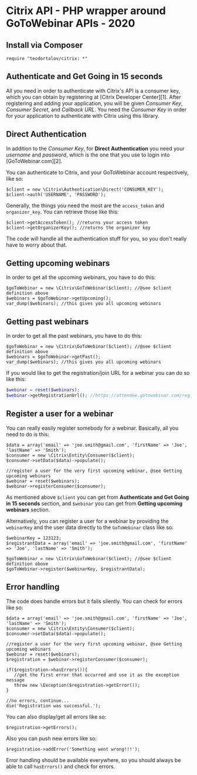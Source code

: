Citrix API - PHP wrapper around GoToWebinar APIs - 2020
======

Install via Composer
--

`require "teodortalov/citrix: *"`

Authenticate and Get Going in 15 seconds
--

All you need in order to authenticate with Citrix's API is a consumer key, which you can obtain by registering at [Citrix Developer Center][1]. After registering and adding your application, you will be given *Consumer Key*, 
*Consumer Secret*, and *Callback URL*. You need the *Consumer Key* in order for your application to authenticate with Citrix using this library. 

## Direct Authentication ##
In addition to the *Consumer Key*, for **Direct Authentication** you need your *username* and *password*, which is the one that you use to login into [GoToWebinar.com][2].

You can authenticate to Citrix, and your GoToWebinar account respectively, like so:


    $client = new \Citrix\Authentication\Direct('CONSUMER_KEY');
    $client->auth('USERNAME', 'PASSWORD'); 


Generally, the things you need the most are the `access_token` and `organizer_key`. You can retrieve those like this:

    $client->getAccessToken(); //returns your access token
    $client->getOrganizerKey(); //returns the organizer key

The code will handle all the authentication stuff for you, so you don't really have to worry about that. 

Getting upcoming webinars
--

In order to get all the upcoming webinars, you have to do this:

    $goToWebinar = new \Citrix\GoToWebinar($client); //@see $client definition above 
    $webinars = $goToWebinar->getUpcoming();
    var_dump($webinars); //this gives you all upcoming webinars

Getting past webinars
--

In order to get all the past webinars, you have to do this:

    $goToWebinar = new \Citrix\GoToWebinar($client); //@see $client definition above 
    $webinars = $goToWebinar->getPast();
    var_dump($webinars); //this gives you all upcoming webinars

If you would like to get the registration/join URL for a webinar you can do so like this:
```php
$webinar = reset($webinars);
$webinar->getRegistrationUrl(); //https://attendee.gotowebinar.com/register/456905497806
```

Register a user for a webinar
--

You can really easily register somebody for a webinar. Basically, all you need to do is this:

    $data = array('email' => 'joe.smith@gmail.com', 'firstName' => 'Joe', 'lastName' => 'Smith');
    $consumer = new \Citrix\Entity\Consumer($client);
    $consumer->setData($data)->populate();
    
    //register a user for the very first upcoming webinar, @see Getting upcoming webinars
    $webinar = reset($webinars);
    $webinar->registerConsumer($consumer);

As mentioned above `$client` you can get from **Authenticate and Get Going in 15 seconds** section, and `$webinar` you can get from  **Getting upcoming webinars** section. 

Alternatively, you can register a user for a webinar by providing the `webinarKey` and the user data directly to the `GoToWebinar` class like so:

    $webinarKey = 123123;
    $registrantData = array('email' => 'joe.smith@gmail.com', 'firstName' => 'Joe', 'lastName' => 'Smith');
    
    $goToWebinar = new \Citrix\GoToWebinar($client); //@see $client definition above
    $goToWebinar->register($webinarKey, $registrantData);

Error handling
--

The code does handle errors but it fails silently. You can check for errors like so:

    $data = array('email' => 'joe.smith@gmail.com', 'firstName' => 'Joe', 'lastName' => 'Smith');
    $consumer = new \Citrix\Entity\Consumer($client);
    $consumer->setData($data)->populate();
    
    //register a user for the very first upcoming webinar, @see Getting upcoming webinars
    $webinar = reset($webinars);
    $registration = $webinar->registerConsumer($consumer);
    
    if($registration->hasErrors()){
       //get the first error that occurred and use it as the exception message
       throw new \Exception($registration->getError());
    }
       
    //no errors, continue...
    die('Registration was successful.');

You can also display/get all errors like so:

    $registration->getErrors();

Also you can push new errors like so:

    $registration->addError('Something went wrong!!!');

Error handling should be available everywhere, so you should always be able to call `hasErrors()` and check for errors.
